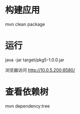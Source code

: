
# 构建应用
mvn clean package 

# 运行
java -jar target/pkg5-1.0.0.jar

浏览器访问 http://10.0.5.200:8580/


# 查看依赖树
mvn dependency:tree
